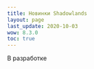 ```yaml
---
title: Новинки Shadowlands
layout: page
last_update: 2020-10-03 
wow: 8.3.0
toc: true
---
```


В разработке
